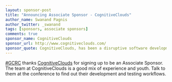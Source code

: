 ```yaml
---
layout: sponsor-post
title: "Announcing Associate Sponsor - CognitiveClouds"
author_name: Swanand Pagnis
author_twitter: _swanand
tags: [sponsors, associate sponsors]
comments: true
sponsor_name: CognitiveClouds
sponsor_url: http://www.cognitiveclouds.com/
sponsor_quote: CognitiveClouds, has been a disruptive software development company building highly reliable, scalable software for innovative industry leaders and emerging companies across a number of industries.  We help customers bring a new product vision to market, accelerate their existing development efforts to strengthen their in-house development if required. We provide expertise in three competencies crucial to building the best product design: design, development and product management.
---
```


<a href="https://twitter.com/search?q=%23gcrc14">#GCRC</a> thanks <a href="http://www.cognitiveclouds.com/" target="_blank">CognitiveClouds</a> for signing up to be an Associate Sponsor.  The team at CognitiveClouds is a good mix of experience and youth.  Talk to them at the conference to find out their development and testing workflows.
